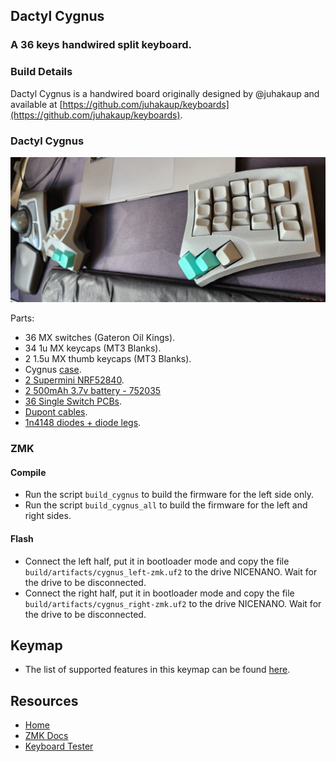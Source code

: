 ## Dactyl Cygnus
### A 36 keys handwired split keyboard.

### Build Details

Dactyl Cygnus is a handwired board originally designed by @juhakaup and available at [https://github.com/juhakaup/keyboards](https://github.com/juhakaup/keyboards).

### Dactyl Cygnus
![img](../../../../../../../img/cygnus.jpeg)

Parts:
- 36 MX switches (Gateron Oil Kings).
- 34 1u MX keycaps (MT3 Blanks).
- 2 1.5u MX thumb keycaps (MT3 Blanks).
- Cygnus [case](https://github.com/juhakaup/keyboards/tree/main/Cygnus%20v1.0/stl).
- [2 Supermini NRF52840](https://www.aliexpress.com/item/1005006035267231.html).
- [2 500mAh 3.7v battery - 752035](https://www.aliexpress.com/item/1005005984848543.html)
- [36 Single Switch PCBs](https://keycapsss.com/keyboard-parts/pcbs/173/mxledbit-single-switch-pcb-mx-choc-hot-swap-socket).
- [Dupont cables](https://aliexpress.com/item/1005004155181609.html).
- [1n4148 diodes + diode legs](https://pt.aliexpress.com/item/1005003540554760.html).

### ZMK

#### Compile

- Run the script `build_cygnus` to build the firmware for the left side only.
- Run the script `build_cygnus_all` to build the firmware for the left and right sides.

#### Flash

- Connect the left half, put it in bootloader mode and copy the file `build/artifacts/cygnus_left-zmk.uf2` to the drive NICENANO. Wait for the drive to be disconnected.
- Connect the right half, put it in bootloader mode and copy the file `build/artifacts/cygnus_right-zmk.uf2` to the drive NICENANO. Wait for the drive to be disconnected.

## Keymap

- The list of supported features in this keymap can be found [here](../../../../../readme.md).

## Resources

- [Home](https://github.com/rafaelromao/keyboards)
- [ZMK Docs](https://zmk.dev/docs)
- [Keyboard Tester](https://config.qmk.fm/#/test)
